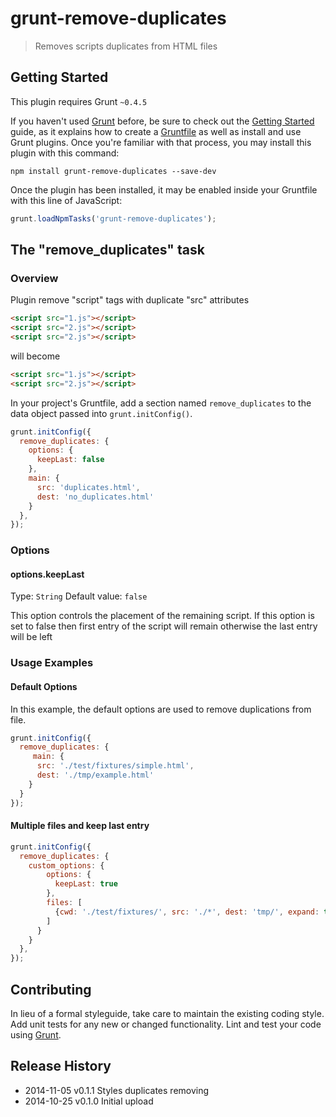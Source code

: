 # grunt-remove-duplicates

> Removes scripts duplicates from HTML files

## Getting Started
This plugin requires Grunt `~0.4.5`

If you haven't used [Grunt](http://gruntjs.com/) before, be sure to check out the [Getting Started](http://gruntjs.com/getting-started) guide, as it explains how to create a [Gruntfile](http://gruntjs.com/sample-gruntfile) as well as install and use Grunt plugins. Once you're familiar with that process, you may install this plugin with this command:

```shell
npm install grunt-remove-duplicates --save-dev
```

Once the plugin has been installed, it may be enabled inside your Gruntfile with this line of JavaScript:

```js
grunt.loadNpmTasks('grunt-remove-duplicates');
```

## The "remove_duplicates" task

### Overview
Plugin remove "script" tags with duplicate "src" attributes
```html
<script src="1.js"></script>
<script src="2.js"></script> 
<script src="2.js"></script>
```
will become
```html
<script src="1.js"></script>
<script src="2.js"></script> 
```
In your project's Gruntfile, add a section named `remove_duplicates` to the data object passed into `grunt.initConfig()`.

```js
grunt.initConfig({
  remove_duplicates: {
    options: {
      keepLast: false
    },
    main: {
      src: 'duplicates.html',
      dest: 'no_duplicates.html'
    }
  },
});
```

### Options

#### options.keepLast
Type: `String`
Default value: `false`

This option controls the placement of the remaining script.
If this option is set to false then first entry of the script will remain otherwise the last entry will be left

### Usage Examples

#### Default Options
In this example, the default options are used to remove duplications from file.

```js
grunt.initConfig({
  remove_duplicates: {
     main: {
      src: './test/fixtures/simple.html',
      dest: './tmp/example.html'
    }
  }
});
```

#### Multiple files and keep last entry

```js
grunt.initConfig({
  remove_duplicates: {
    custom_options: {
        options: {
          keepLast: true
        },
        files: [
          {cwd: './test/fixtures/', src: './*', dest: 'tmp/', expand: true}
        ]
      }
    }
  },
});
```

## Contributing
In lieu of a formal styleguide, take care to maintain the existing coding style. Add unit tests for any new or changed functionality. Lint and test your code using [Grunt](http://gruntjs.com/).

## Release History
* 2014-11-05   v0.1.1   Styles duplicates removing
* 2014-10-25   v0.1.0   Initial upload
